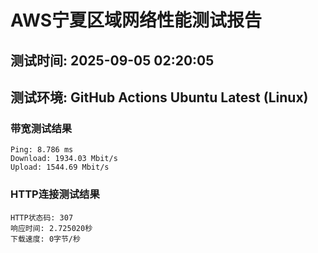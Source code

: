 # AWS宁夏区域网络性能测试报告
## 测试时间: 2025-09-05 02:20:05
## 测试环境: GitHub Actions Ubuntu Latest (Linux)

### 带宽测试结果
```
Ping: 8.786 ms
Download: 1934.03 Mbit/s
Upload: 1544.69 Mbit/s
```

### HTTP连接测试结果
```
HTTP状态码: 307
响应时间: 2.725020秒
下载速度: 0字节/秒
```

